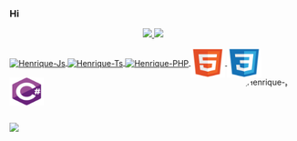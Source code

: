 ### Hi
<div align="center">
  <a href="https://github.com/henriquefral">
  <img height="195em" src="https://github-readme-stats.vercel.app/api?username=henriquefral&show_icons=true&theme=dark&include_all_commits=true&count_private=true"/>
  <img height="195em" src="https://github-readme-stats.vercel.app/api/top-langs/?username=henriquefral&layout=compact&langs_count=7&theme=dark"/>
</div>
 <div style="display: inline_block"><br>
  <img align="center" alt="Henrique-Js" height="50" width="60" src="https://cdn.jsdelivr.net/gh/devicons/devicon/icons/javascript/javascript-plain.svg">
  <img align="center" alt="Henrique-Ts" height="50" width="60" src="https://cdn.jsdelivr.net/gh/devicons/devicon/icons/typescript/typescript-plain.svg">
  <img align="center" alt="Henrique-PHP" height="50" width="60" src="https://cdn.jsdelivr.net/gh/devicons/devicon/icons/php/php-plain.svg">
  <img align="center" alt="Henrique-HTML" height="50" width="60" src="https://raw.githubusercontent.com/devicons/devicon/master/icons/html5/html5-original.svg">
  <img align="center" alt="Henrique-CSS" height="50" width="60" src="https://raw.githubusercontent.com/devicons/devicon/master/icons/css3/css3-original.svg">
  <img align="center" alt="Henrique-Csharp" height="50" width="60" src="https://raw.githubusercontent.com/devicons/devicon/master/icons/csharp/csharp-original.svg">
  <img align="right" alt="Henrique-pic" height="200" style="border-radius:50px;" src="https://64.media.tumblr.com/d54f8ec679bfb4d66db80b71a9390f41/bea462105db3d820-7c/s400x600/47b7b107242aaa30e153a783c5ebcc99104443a5.jpg?width=676&height=676">
</div>
  
  ##
 
<div> 
  <a href="https://www.linkedin.com/in/henrique-freitas-alves" target="_blank"><img src="https://img.shields.io/badge/-LinkedIn-%230077B5?style=for-the-badge&logo=linkedin&logoColor=white" target="_blank"></a> 
 
</div>

